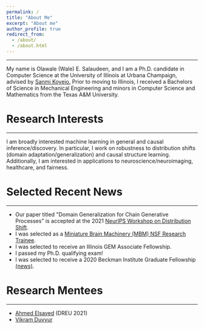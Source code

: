```yaml
---
permalink: /
title: "About Me"
excerpt: "About me"
author_profile: true
redirect_from: 
  - /about/
  - /about.html
---
```


---
My name is Olawale (Wale) E. Salaudeen, and I am a Ph.D. candidate in Computer Science
at the University of Illinois at Urbana Champaign, advised by 
<a href="http://sanmi.cs.illinois.edu/">Sanmi Koyejo.</a> 
Prior to moving to Illinois, I
received a Bachelors of Science in Mechanical Engineering and minors in
Computer Science and Mathematics from the Texas A&M University.

# Research Interests
---
I am broadly interested machine learning in general and causal
inference/discovery. In particular, I work on robustness to distribution shifts
(domain adaptation/generalization) and causal
structure learning. 
Additionally, I am interested in applications to neuroscience/neuroimaging, healthcare, and fairness. 

# Selected Recent News
---
* Our paper titled "Domain Generalization for Chain Generative Processes" is
 accepted at the 2021 [NeurIPS Workshop on Distribution
 Shift](https://sites.google.com/view/distshift2021).
* I was selected as a [Miniature Brain Machinery
 (MBM) NSF Research Trainee](https://minibrain.beckman.illinois.edu/).
* I was selected to receive an Illinois GEM
Associate Fellowship.
* I passed my Ph.D. qualifying exam!
* I was selected to receive a 2020 Beckman Institute Graduate
Fellowship
[(news)](https://beckman.illinois.edu/about/news/article/2020/05/08/seven-named-2020-beckman-institute-graduate-fellows?fbclid=IwAR1XYI8PpzFLfAsAmQdurMZrywwTyHtTuhpkI3ZlaNUQPNcrY00SZJH0muU).

# Research Mentees
---
* [Ahmed Elsayed](https://www.linkedin.com/in/elsayeaa-2023/) (DREU 2021)
* [Vikram Duvvur](https://www.linkedin.com/in/vikram-duvvur/)
